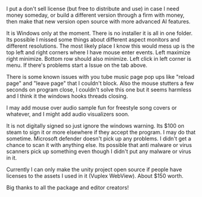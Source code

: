 I put a don't sell license (but free to distribute and use) in case I need money someday, or build a different version through a firm with money, then make that new version open source with more advanced AI features.

It is Windows only at the moment. There is no installer it is all in one folder. Its possible I missed some things about different aspect monitors and different resolutions. The most likely place I know this would mess up is the top left and right corners where I have mouse enter events. Left maximize right minimize. Bottom row should also minimize. Left click in left corner is menu. If there's problems start a Issue on the tab above.

There is some known issues with you tube music page pop ups like "reload page" and "leave page" that I couldn't block. Also the mouse stutters a few seconds on program close, I couldn't solve this one but it seems harmless and I think it the windows hooks threads closing.

I may add mouse over audio sample fun for freestyle song covers or whatever, and I might add audio visualizers soon.

It is not digitally signed so just ignore the windows warning. Its $100 on steam to sign it or more elsewhere if they accept the program. I may do that sometime. Microsoft defender doesn't pick up any problems. I didn't get a chance to scan it with anything else. Its possible that anti malware or virus scanners pick up something even though I didn't put any malware or virus in it.

Currently I can only make the unity project open source if people have licenses to the assets I used in it (Vuplex WebView). About $150 worth.

Big thanks to all the package and editor creators!
